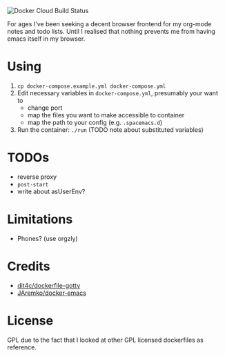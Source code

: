 ![Docker Cloud Build Status](https://img.shields.io/docker/cloud/build/karlicoss/cloudmacs)

For ages I've been seeking a decent browser frontend for my org-mode notes and todo lists. Until I realised that nothing prevents me from having emacs itself in my browser.

# Using 
1. `cp docker-compose.example.yml docker-compose.yml`
2. Edit necessary variables in `docker-compose.yml`, presumably your want to
   * change port
   * map the files you want to make accessible to container
   * map the path to your config (e.g. `.spacemacs.d`)
3. Run the container: `./run` (TODO note about substituted variables)

# TODOs
* reverse proxy
* `post-start`
* write about asUserEnv?

# Limitations
* Phones? (use orgzly)

# Credits
* [dit4c/dockerfile-gotty](https://github.com/dit4c/dockerfile-gotty)
* [JAremko/docker-emacs](https://github.com/JAremko/docker-emacs)

# License
GPL due to the fact that I looked at other GPL licensed dockerfiles as reference.
